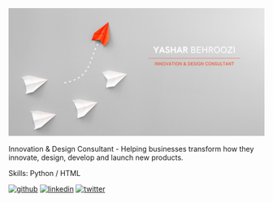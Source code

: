 ![Innovation & Design Consultant](https://github.com/Yashar-Behroozi/Yashar-Behroozi/blob/main/Yashar-Innovation%26Design.jpg)

Innovation & Design Consultant - Helping businesses transform how they innovate, design, develop and launch new products. 

Skills: Python / HTML 



[<img src='https://cdn.jsdelivr.net/npm/simple-icons@3.0.1/icons/github.svg' alt='github' height='40'>](https://github.com/Yashar-Behroozi)  [<img src='https://cdn.jsdelivr.net/npm/simple-icons@3.0.1/icons/linkedin.svg' alt='linkedin' height='40'>](https://www.linkedin.com/in/behroozi/)  [<img src='https://cdn.jsdelivr.net/npm/simple-icons@3.0.1/icons/twitter.svg' alt='twitter' height='40'>](https://twitter.com/@yasharb)  

